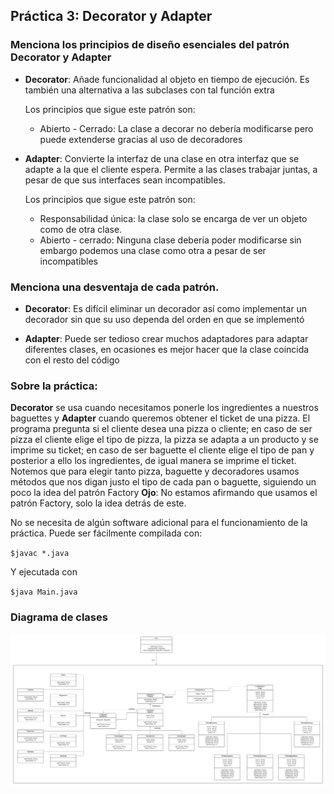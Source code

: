 ## Práctica 3: Decorator y Adapter
### Menciona los principios de diseño esenciales del patrón Decorator y Adapter

+ __Decorator__: Añade funcionalidad al objeto en tiempo de ejecución. Es también una alternativa a las subclases con tal función extra

  Los principios que sigue este patrón son:
   - Abierto - Cerrado: La clase a decorar no debería modificarse pero puede extenderse gracias al uso de decoradores 

+ __Adapter__:  Convierte la interfaz de una clase en otra interfaz que se adapte a la que el cliente espera. Permite a las clases trabajar juntas, a pesar de que sus interfaces sean incompatibles.

  Los principios que sigue este patrón son:
   - Responsabilidad única: la clase solo se encarga de ver un objeto como de otra clase.
   - Abierto - cerrado: Ninguna clase debería poder modificarse sin embargo podemos una clase como otra a pesar de ser incompatibles
 
### Menciona una desventaja de cada patrón.

- __Decorator__: Es difícil eliminar un decorador así como implementar un decorador sin que su uso dependa del orden en que se implementó

- __Adapter__: Puede ser tedioso crear muchos adaptadores para adaptar diferentes clases, en ocasiones es mejor hacer que la clase coincida con el resto del código

### Sobre la práctica:
__Decorator__ se usa cuando necesitamos ponerle los ingredientes a nuestros baguettes y **Adapter** cuando queremos obtener el ticket de una pizza.
El programa pregunta si el cliente desea una pizza o cliente; en caso de ser pizza el cliente elige el tipo de pizza, la pizza se adapta a un producto y se imprime su ticket; en caso de ser baguette el cliente elige el tipo de pan y posterior a ello los ingredientes, de igual manera se imprime el ticket.
Notemos que para elegir tanto pizza, baguette y decoradores usamos métodos que nos digan justo el tipo de cada pan o baguette, siguiendo un poco la idea del patrón Factory
**Ojo**: No estamos afirmando que usamos el patrón Factory, solo la idea detrás de este.

No se necesita de algún software adicional para el funcionamiento de la práctica. Puede ser fácilmente compilada con:

`$javac *.java`

Y ejecutada con

`$java Main.java`

### Diagrama de clases

![](Diagrama.png)